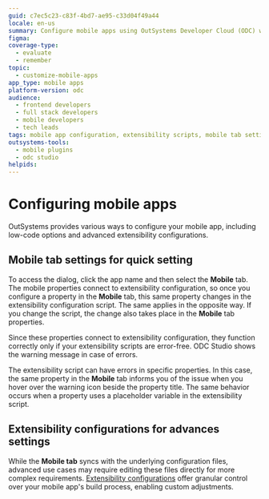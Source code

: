 ```yaml
---
guid: c7ec5c23-c83f-4bd7-ae95-c33d04f49a44
locale: en-us
summary: Configure mobile apps using OutSystems Developer Cloud (ODC) with low-code and advanced extensibility options, including syncing mobile tab settings and resolving script errors.
figma:
coverage-type:
  - evaluate
  - remember
topic:
  - customize-mobile-apps
app_type: mobile apps
platform-version: odc
audience:
  - frontend developers
  - full stack developers
  - mobile developers
  - tech leads
tags: mobile app configuration, extensibility scripts, mobile tab settings, outsystems developer cloud, mobile development
outsystems-tools:
  - mobile plugins
  - odc studio
helpids:
---
```

# Configuring mobile apps

OutSystems provides various ways to configure your mobile app, including low-code options and advanced extensibility configurations.

## Mobile tab settings for quick setting

To access the dialog, click the app name and then select the **Mobile** tab. The mobile properties connect to extensibility configuration, so once you configure a property in the **Mobile** tab, this same property changes in the extensibility configuration script. The same applies in the opposite way. If you change the script, the change also takes place in the **Mobile** tab properties.

Since these properties connect to extensibility configuration, they function correctly only if your extensibility scripts are error-free. ODC Studio shows the warning message in case of errors.

The extensibility script can have errors in specific properties. In this case, the same property in the **Mobile** tab informs you of the issue when you hover over the warning icon beside the property title. The same behavior occurs when a property uses a placeholder variable in the extensibility script.

## Extensibility configurations for advances settings

While the **Mobile tab** syncs with the underlying configuration files, advanced use cases may require editing these files directly for more complex requirements. [Extensibility configurations](extensibility-configurations-json-schema.md) offer granular control over your mobile app's build process, enabling custom adjustments.
